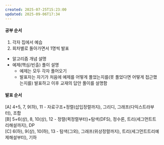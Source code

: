 ```yaml
---
created: 2025-07-25T15:23:00
updated: 2025-09-06T17:34
---
```

#### 공부 순서
1. 각자 집에서 예습
2. 회차별로 돌아가면서 1명씩 발표
- 알고리즘 개념 설명
- 예제(핵심/빈출) 풀이 설명
	- 예제는 모두 각자 풀어오기
	- 발표자는 자기가 처음에 예제를 어떻게 풀었는지를(못 풀었다면 어떻게 접근했는지를) 발표하고 이후 교재의 답안 풀이를 설명함

#### 발표 순서
[A] 4+5, 7, 9(하), 11 - 자료구조+정렬(삽입정렬까지), 그리디, 그래프(다익스트라부터), 조합<br/>
[B] 5+6(상), 8, 10(상), 12 - 정렬(퀵정렬부터)+탐색(DFS), 정수론, 트리(세그먼트트리해설까지), DP<br/>
[C] 6(하), 9(상), 10(하), 13 - 탐색(그외), 그래프(위상정렬까지), 트리(세그먼트트리예제해설부터), 기하